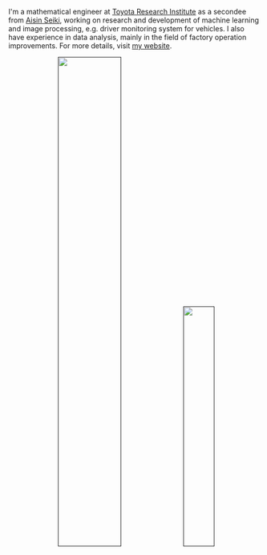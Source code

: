 I'm a mathematical engineer at [Toyota Research Institute](https://www.tri.global/) as a secondee from [Aisin Seiki](https://www.aisin.com/),
working on research and development of machine learning and image processing, e.g. driver monitoring system for vehicles.
I also have experience in data analysis, mainly in the field of factory operation improvements.
For more details, visit [my website](https://tiskw.github.io/about_en.html).

<p align="center">
  <a href=""><img width="50%" src="https://github-readme-stats.vercel.app/api?username=tiskw&show_icons=true&hide=issues,contribs&hide_border=True&bg_color=0000&text_color=777" /></a>
  <a href=""><img width="35%" src="https://github-readme-stats.vercel.app/api/top-langs/?username=tiskw&hide_border=True&langs_count=4&exclude_repo=tiskw.github.io&layout=compact&bg_color=0000&text_color=777" /></a>
</p>
